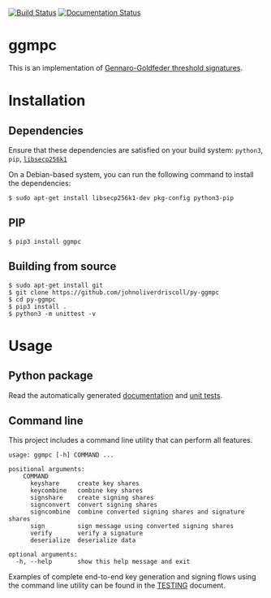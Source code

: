 [![Build Status](https://app.travis-ci.com/johnoliverdriscoll/py-ggmpc.svg?branch=master)](https://app.travis-ci.com/johnoliverdriscoll/py-ggmpc)
[![Documentation Status](https://readthedocs.org/projects/py-ggmpc/badge/?version=latest)](https://py-ggmpc.readthedocs.io/en/latest/?badge=latest)

# ggmpc

This is an implementation of
[Gennaro-Goldfeder threshold signatures](https://eprint.iacr.org/2020/540.pdf).

# Installation

## Dependencies

Ensure that these dependencies are satisfied on your build system:
`python3`,
`pip`,
[`libsecp256k1`](https://github.com/bitcoin-core/secp256k1)

On a Debian-based system, you can run the following command to install the
dependencies:

```shell
$ sudo apt-get install libsecp256k1-dev pkg-config python3-pip
```

## PIP

```shell
$ pip3 install ggmpc
```

## Building from source

```shell
$ sudo apt-get install git
$ git clone https://github.com/johnoliverdriscoll/py-ggmpc
$ cd py-ggmpc
$ pip3 install .
$ python3 -m unittest -v
```

# Usage

## Python package

Read the automatically generated [documentation](https://py-ggmpc.readthedocs.io/en/latest/?badge=latest) and [unit tests](https://github.com/johnoliverdriscoll/py-ggmpc/blob/master/test/test_library_methods.py).

## Command line

This project includes a command line utility that can perform all features.

```shell
usage: ggmpc [-h] COMMAND ...

positional arguments:
    COMMAND
      keyshare     create key shares
      keycombine   combine key shares
      signshare    create signing shares
      signconvert  convert signing shares
      signcombine  combine converted signing shares and signature shares
      sign         sign message using converted signing shares
      verify       verify a signature
      deserialize  deserialize data

optional arguments:
  -h, --help       show this help message and exit
```

Examples of complete end-to-end key generation and signing flows using the
command line utility can be found in the [TESTING](TESTING.md) document.
